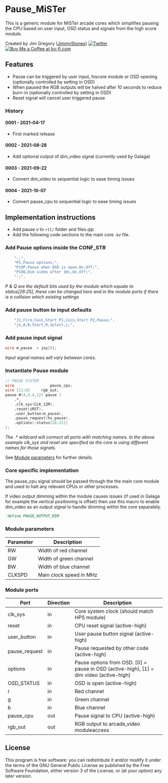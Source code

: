 # Pause_MiSTer

This is a generic module for MiSTer arcade cores which simplifies pausing the CPU based on user input, OSD status and signals from the high score module.

Created by Jim Gregory ([JimmyStones](https://github.com/jimmystones)) [![Twitter](https://img.shields.io/twitter/url/https/twitter.com/mrjimmystones.svg?style=social&label=Follow%20%40mrjimmystones)](https://twitter.com/mrjimmystones) <span class="badge-buymeacoffee"><a href="https://ko-fi.com/jimmystones" title="Buy Me a Coffee at ko-fi.com"><img src="https://img.shields.io/badge/buy%20me%20a%20coffee-donate-yellow.svg" alt="Buy Me a Coffee at ko-fi.com" /></a></span>

## Features
- Pause can be triggered by user input, hiscore module or OSD opening (optionally controlled by setting in OSD)
- When paused the RGB outputs will be halved after 10 seconds to reduce burn-in (optionally controlled by setting in OSD)
- Reset signal will cancel user triggered pause

### History
#### 0001 - 2021-04-17
- First marked release
#### 0002 - 2021-08-28
- Add optional output of dim_video signal (currently used by Galaga) 
#### 0003 - 2021-09-22
- Convert dim_video to sequential logic to ease timing issues
#### 0004 - 2021-10-07
- Convert pause_cpu to sequential logic to ease timing issues

## Implementation instructions

- Add pause.v to ```rtl/``` folder and files.qip
- Add the following code sections to the main core .sv file.

### Add Pause options inside the CONF_STR
```verilog
	"-;",
	"P1,Pause options;",
	"P1OP,Pause when OSD is open,On,Off;",
	"P1OQ,Dim video after 10s,On,Off;",
	"-;",
```
_P & Q are the default bits used by the module which equate to status[26:25], these can be changed here and in the module ports if there is a collision which existing settings_

### Add pause button to input defaults
```verilog
	"J1,Fire,Fast,Start P1,Coin,Start P2,Pause;",
	"jn,A,B,Start,R,Select,L;",
```

### Add pause input signal
```verilog
wire m_pause  = joy[9];
```
_Input signal names will vary between cores._

### Instantiate Pause module
```verilog
// PAUSE SYSTEM
wire				pause_cpu;
wire [11:0]		rgb_out;
pause #(4,4,4,12) pause (
	.*,
	.clk_sys(CLK_12M),
	.reset(iRST),
	.user_button(m_pause),
	.pause_request(hs_pause),
	.options(~status[26:25])
);
```
_The .* wildcard will connect all ports with matching names.  In the above example clk_sys and reset are specified as the core is using different names for those signals._

See [Module parameters](#Module-parameters) for further details.

### Core specific implementation

The pause_cpu signal should be passed through the the main core module and used to halt any relevant CPUs or other processes.

If video output dimming within the module causes issues (if used in Galaga for example the vertical positioning is offset) then use this macro to enable dim_video as an output signal to handle dimming within the core separately.

```verilog
`define PAUSE_OUTPUT_DIM
```

### Module parameters

| Parameter | Description 
| ----------| -----------
| RW        | Width of red channel
| GW        | Width of green channel
| BW        | Width of blue channel
| CLKSPD    | Main clock speed in MHz

### Module ports
| Port           | Direction | Description 
| -------------- | --------- | ----------- 
| clk_sys        | in        | Core system clock (should match HPS module)
| reset          | in        | CPU reset signal (active-high)
| user_button    | in        | User pause button signal (active-high)
| pause_request  | in        | Pause requested by other code (active-high)
| options        | in        | Pause options from OSD.  [0] = pause in OSD (active-high), [1] = dim video (active-high)
| OSD_STATUS     | in        | OSD is open (active-high)
| r              | in        | Red channel
| g              | in        | Green channel
| b              | in        | Blue channel
| pause_cpu      | out       | Pause signal to CPU (active-high)
| rgb_out        | out       | RGB output to arcade_video moduleaccess

## License

This program is free software: you can redistribute it and/or modify it under the terms of the GNU General Public License as published by the Free Software Foundation, either version 3 of the License, or (at your option) any later version.

